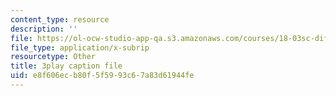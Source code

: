 ```yaml
---
content_type: resource
description: ''
file: https://ol-ocw-studio-app-qa.s3.amazonaws.com/courses/18-03sc-differential-equations-fall-2011/e8f606ecb80f5f5993c67a83d61944fe_zreI4HllD80.vtt
file_type: application/x-subrip
resourcetype: Other
title: 3play caption file
uid: e8f606ec-b80f-5f59-93c6-7a83d61944fe
---
```

